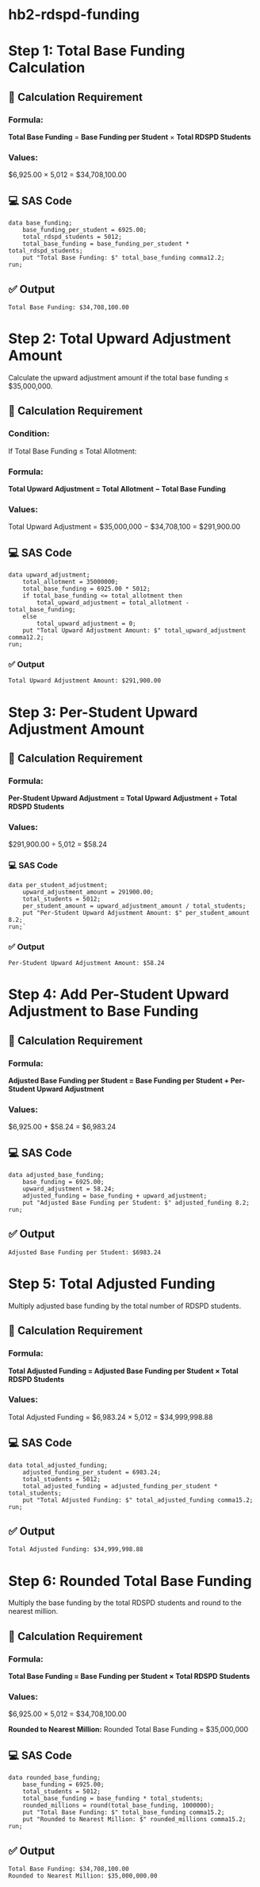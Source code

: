 # hb2-rdspd-funding

# Step 1: Total Base Funding Calculation
## 📘 Calculation Requirement
### Formula:
**Total Base Funding** = **Base Funding per Student** × **Total RDSPD Students**  

### Values:
$6,925.00 × 5,012 = $34,708,100.00

## 💻 SAS Code
```
data base_funding;
    base_funding_per_student = 6925.00;
    total_rdspd_students = 5012;
    total_base_funding = base_funding_per_student * total_rdspd_students;
    put "Total Base Funding: $" total_base_funding comma12.2;
run;
```
## ✅ Output
```
Total Base Funding: $34,708,100.00
```

# Step 2: Total Upward Adjustment Amount
Calculate the upward adjustment amount if the total base funding ≤ $35,000,000.

## 📘 Calculation Requirement
### Condition:

If Total Base Funding ≤ Total Allotment:

### Formula:

**Total Upward Adjustment = Total Allotment − Total Base Funding**

### Values:
Total Upward Adjustment = $35,000,000 − $34,708,100 = $291,900.00

## 💻 SAS Code
```
data upward_adjustment;
    total_allotment = 35000000;
    total_base_funding = 6925.00 * 5012;
    if total_base_funding <= total_allotment then
        total_upward_adjustment = total_allotment - total_base_funding;
    else
        total_upward_adjustment = 0;
    put "Total Upward Adjustment Amount: $" total_upward_adjustment comma12.2;
run;
```
### ✅ Output
```
Total Upward Adjustment Amount: $291,900.00
```

# Step 3: Per-Student Upward Adjustment Amount
## 📘 Calculation Requirement
### Formula:
**Per-Student Upward Adjustment = Total Upward Adjustment ÷ Total RDSPD Students**

### Values:
$291,900.00 ÷ 5,012 = $58.24

### 💻 SAS Code
```
data per_student_adjustment;
    upward_adjustment_amount = 291900.00;
    total_students = 5012;
    per_student_amount = upward_adjustment_amount / total_students;
    put "Per-Student Upward Adjustment Amount: $" per_student_amount 8.2;
run;`
```
### ✅ Output
```
Per-Student Upward Adjustment Amount: $58.24
```

# Step 4: Add Per-Student Upward Adjustment to Base Funding

## 📘 Calculation Requirement
### Formula:
**Adjusted Base Funding per Student = Base Funding per Student + Per-Student Upward Adjustment**
### Values:
$6,925.00 + $58.24 = $6,983.24

## 💻 SAS Code
```
data adjusted_base_funding;
    base_funding = 6925.00;
    upward_adjustment = 58.24;
    adjusted_funding = base_funding + upward_adjustment;
    put "Adjusted Base Funding per Student: $" adjusted_funding 8.2;
run;
```
## ✅ Output
```
Adjusted Base Funding per Student: $6983.24
```

# Step 5: Total Adjusted Funding 
Multiply adjusted base funding by the total number of RDSPD students.

## 📘 Calculation Requirement
### Formula:
**Total Adjusted Funding = Adjusted Base Funding per Student × Total RDSPD Students**
### Values:
Total Adjusted Funding = $6,983.24 × 5,012 = $34,999,998.88

## 💻 SAS Code
```
data total_adjusted_funding;
    adjusted_funding_per_student = 6983.24;
    total_students = 5012;
    total_adjusted_funding = adjusted_funding_per_student * total_students;
    put "Total Adjusted Funding: $" total_adjusted_funding comma15.2;
run;
```
## ✅ Output
```
Total Adjusted Funding: $34,999,998.88
```

# Step 6: Rounded Total Base Funding
Multiply the base funding by the total RDSPD students and round to the nearest million.

## 📘 Calculation Requirement
### Formula:
**Total Base Funding = Base Funding per Student × Total RDSPD Students**

### Values:
$6,925.00 × 5,012 = $34,708,100.00

**Rounded to Nearest Million:**
Rounded Total Base Funding = $35,000,000

## 💻 SAS Code
```
data rounded_base_funding;
    base_funding = 6925.00;
    total_students = 5012;
    total_base_funding = base_funding * total_students;
    rounded_millions = round(total_base_funding, 1000000);
    put "Total Base Funding: $" total_base_funding comma15.2;
    put "Rounded to Nearest Million: $" rounded_millions comma15.2;
run;
```
## ✅ Output
```
Total Base Funding: $34,708,100.00
Rounded to Nearest Million: $35,000,000.00
```

